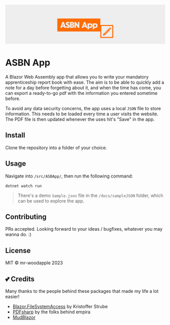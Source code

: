 ![ASBN app logo, orange on light grey background](https://github.com/mr-woodapple/ASBNApp/blob/main/assets/logo-asbnapp/Logo-Wide-Orange-wBG.png)
# ASBN App
A Blazor Web Assembly app that allows you to write your mandatory apprenticeship report book with ease. The aim is to be able to quickly add a note for a day before forgetting about it, and when the time has come, you can export a ready-to-go pdf with the information you entered sometime before.

To avoid any data security concerns, the app uses a local `JSON` file to store information. This needs to be loaded every time a user visits the website. The PDF file is then updated whenever the uses hit's "Save" in the app.

## Install
Clone the repository into a folder of your choice.

## Usage
Navigate into `/src/ASBApp/`, then run the following command:
```
dotnet watch run
```
> There's a demo `Sample.json` file in the `/docs/sampleJSON` folder, which can be used to explore the app.

## Contributing
PRs accepted. Looking forward to your ideas / bugfixes, whatever you may wanna do. :)

## License
MIT © mr-woodapple 2023

## 💕 Credits
Many thanks to the people behind these packages that made my life a lot easier! 

- [Blazor.FileSystemAccess](https://github.com/KristofferStrube/Blazor.FileSystemAccess) by Kristoffer Strube
- [PDFsharp](https://github.com/empira/PDFsharp) by the folks behind empira
- [MudBlazor](https://mudblazor.com/) 
